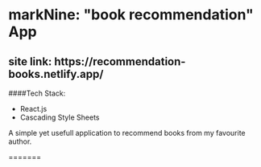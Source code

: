 <h1>markNine: "book recommendation" App</h1>
<h2>site link: https://recommendation-books.netlify.app/  </h2>

####Tech Stack:

- React.js
- Cascading Style Sheets

<p>A simple yet usefull application to recommend books from my favourite author.</p>
=======
